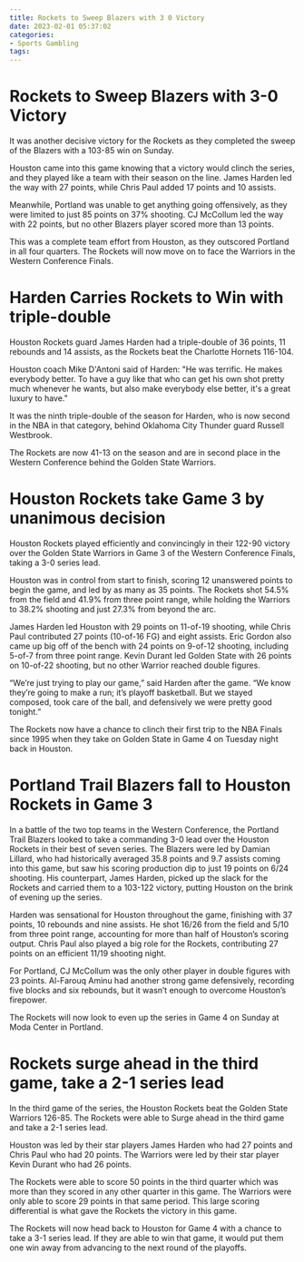 ```yaml
---
title: Rockets to Sweep Blazers with 3 0 Victory
date: 2023-02-01 05:37:02
categories:
- Sports Gambling
tags:
---
```



#  Rockets to Sweep Blazers with 3-0 Victory

It was another decisive victory for the Rockets as they completed the sweep of the Blazers with a 103-85 win on Sunday.

Houston came into this game knowing that a victory would clinch the series, and they played like a team with their season on the line. James Harden led the way with 27 points, while Chris Paul added 17 points and 10 assists.

Meanwhile, Portland was unable to get anything going offensively, as they were limited to just 85 points on 37% shooting. CJ McCollum led the way with 22 points, but no other Blazers player scored more than 13 points.

This was a complete team effort from Houston, as they outscored Portland in all four quarters. The Rockets will now move on to face the Warriors in the Western Conference Finals.

#  Harden Carries Rockets to Win with triple-double

Houston Rockets guard James Harden had a triple-double of 36 points, 11 rebounds and 14 assists, as the Rockets beat the Charlotte Hornets 116-104.

Houston coach Mike D'Antoni said of Harden: "He was terrific. He makes everybody better. To have a guy like that who can get his own shot pretty much whenever he wants, but also make everybody else better, it's a great luxury to have."

It was the ninth triple-double of the season for Harden, who is now second in the NBA in that category, behind Oklahoma City Thunder guard Russell Westbrook.

The Rockets are now 41-13 on the season and are in second place in the Western Conference behind the Golden State Warriors.

#  Houston Rockets take Game 3 by unanimous decision

Houston Rockets played efficiently and convincingly in their 122-90 victory over the Golden State Warriors in Game 3 of the Western Conference Finals, taking a 3-0 series lead.

Houston was in control from start to finish, scoring 12 unanswered points to begin the game, and led by as many as 35 points. The Rockets shot 54.5% from the field and 41.9% from three point range, while holding the Warriors to 38.2% shooting and just 27.3% from beyond the arc.

James Harden led Houston with 29 points on 11-of-19 shooting, while Chris Paul contributed 27 points (10-of-16 FG) and eight assists. Eric Gordon also came up big off of the bench with 24 points on 9-of-12 shooting, including 5-of-7 from three point range. Kevin Durant led Golden State with 26 points on 10-of-22 shooting, but no other Warrior reached double figures.

“We’re just trying to play our game,” said Harden after the game. “We know they’re going to make a run; it’s playoff basketball. But we stayed composed, took care of the ball, and defensively we were pretty good tonight.”

The Rockets now have a chance to clinch their first trip to the NBA Finals since 1995 when they take on Golden State in Game 4 on Tuesday night back in Houston.

#  Portland Trail Blazers fall to Houston Rockets in Game 3

In a battle of the two top teams in the Western Conference, the Portland Trail Blazers looked to take a commanding 3-0 lead over the Houston Rockets in their best of seven series. The Blazers were led by Damian Lillard, who had historically averaged 35.8 points and 9.7 assists coming into this game, but saw his scoring production dip to just 19 points on 6/24 shooting. His counterpart, James Harden, picked up the slack for the Rockets and carried them to a 103-122 victory, putting Houston on the brink of evening up the series.

Harden was sensational for Houston throughout the game, finishing with 37 points, 10 rebounds and nine assists. He shot 16/26 from the field and 5/10 from three point range, accounting for more than half of Houston’s scoring output. Chris Paul also played a big role for the Rockets, contributing 27 points on an efficient 11/19 shooting night.

For Portland, CJ McCollum was the only other player in double figures with 23 points. Al-Farouq Aminu had another strong game defensively, recording five blocks and six rebounds, but it wasn’t enough to overcome Houston’s firepower.

The Rockets will now look to even up the series in Game 4 on Sunday at Moda Center in Portland.

#  Rockets surge ahead in the third game, take a 2-1 series lead

In the third game of the series, the Houston Rockets beat the Golden State Warriors 126-85. The Rockets were able to Surge ahead in the third game and take a 2-1 series lead.

Houston was led by their star players James Harden who had 27 points and Chris Paul who had 20 points. The Warriors were led by their star player Kevin Durant who had 26 points.

The Rockets were able to score 50 points in the third quarter which was more than they scored in any other quarter in this game. The Warriors were only able to score 29 points in that same period. This large scoring differential is what gave the Rockets the victory in this game.

The Rockets will now head back to Houston for Game 4 with a chance to take a 3-1 series lead. If they are able to win that game, it would put them one win away from advancing to the next round of the playoffs.